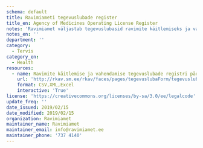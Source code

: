 ```yaml
---
schema: default
title: Ravimiameti tegevuslubade register
title_en: Agency of Medicines Operating License Register
notes: 'Ravimiamet väljastab tegevuslubasid ravimite käitlemiseks ja vahendamiseks ning  rakkude, kudede ja elundite hankimiseks ja käitlemiseks. Nende lubade alusel saab teha järgmisi tegevusi: toota ravimeid, teha ravimite hulgimüüki, osutada apteegiteenust, vahendada ravimeid ja hankida ning  käidelda rakke, kudesid ja elundeid. Need load on koondatud Ravimiameti tegevuslubade registrisse. Käesolev link viitab ravimiameti tegevuslubade registri päringu leheküljele.'
notes_en: ''
department: ''
category:
  - Tervis
category_en:
  - Health
resources:
  - name: Ravimite käitlemise ja vahendamise tegevuslubade registri päring
    url: 'http://rkav.sm.ee/rkav/faces/pages/tegevuslubaForm/tegevuslubaOtsing.jspx'
    format: CSV,XML,Excel
    interactive: 'True'
license: 'https://creativecommons.org/licenses/by-sa/3.0/ee/legalcode'
update_freq: ''
date_issued: 2019/02/15
date_modified: 2019/02/15
organization: Ravimiamet
maintainer_name: Ravimiamet
maintainer_email: info@ravimiamet.ee
maintainer_phone: '737 4140'
---
```

